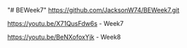 "# BEWeek7" 
https://github.com/JacksonW74/BEWeek7.git

https://youtu.be/X71QusFdw6s - Week7

https://youtu.be/BeNXofoxYjk - Week8
